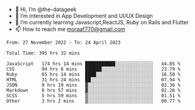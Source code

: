 - 👋 Hi, I’m @the-datageek
- 👀 I’m interested in App Development and UI/UX Design
- 🌱 I’m currently learning Javascript,ReactJS, Ruby on Rails and Flutter
- 📫 How to reach me moraaf770@gmail.com

<!---
the-datageek/the-datageek is a ✨ special ✨ repository because its `README.md` (this file) appears on your GitHub profile.
You can click the Preview link to take a look at your changes.
--->
<!--START_SECTION:waka-->

```text
From: 27 November 2022 - To: 24 April 2023

Total Time: 395 hrs 32 mins

JavaScript   174 hrs 14 mins ███████████░░░░░░░░░░░░░░   44.05 %
CSS          94 hrs 6 mins   ██████░░░░░░░░░░░░░░░░░░░   23.79 %
Ruby         65 hrs 14 mins  ████░░░░░░░░░░░░░░░░░░░░░   16.50 %
HTML         31 hrs 24 mins  ██░░░░░░░░░░░░░░░░░░░░░░░   07.94 %
JSON         9 hrs 19 mins   ▓░░░░░░░░░░░░░░░░░░░░░░░░   02.36 %
Markdown     8 hrs 57 mins   ▓░░░░░░░░░░░░░░░░░░░░░░░░   02.26 %
SCSS         5 hrs 59 mins   ▒░░░░░░░░░░░░░░░░░░░░░░░░   01.51 %
Other        3 hrs 2 mins    ▒░░░░░░░░░░░░░░░░░░░░░░░░   00.77 %
```

<!--END_SECTION:waka-->
